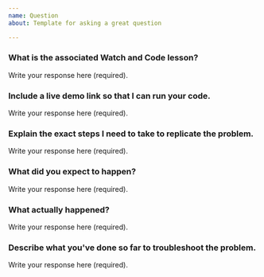 ```yaml
---
name: Question
about: Template for asking a great question

---
```


### What is the associated Watch and Code lesson? <!--At a minimum, provide the URL for the associated lesson. If it's a video, include a timestamp so that I can reference the exact place where you got stuck.-->

Write your response here (required).

### Include a live demo link so that I can run your code. <!--This should be a link to a Plunker or Glitch project-->

Write your response here (required).

### Explain the exact steps I need to take to replicate the problem. <!--Did you click three buttons in a specific order? Did it work fine in Chrome but not in Safari? Explain every little step.*-->

Write your response here (required).

### What did you expect to happen? <!--Also, what led you to have these expectations?-->

Write your response here (required).

### What actually happened? <!--If there’s an error message, share the entire error and the line of code that caused it. If there’s a weird user interface problem, take a screenshot.*-->

Write your response here (required).

### Describe what you've done so far to troubleshoot the problem. <!-- For example, did you go back and review certain concepts, run any experiments, and/or use the debugger?-->

Write your response here (required).
